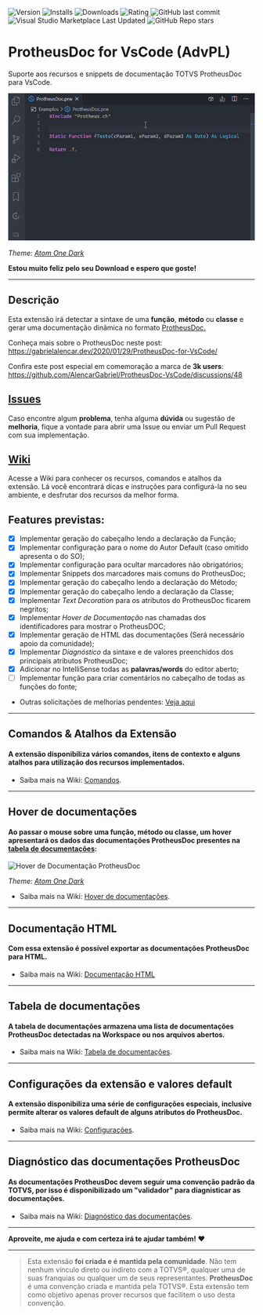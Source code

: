 ![Version](https://vsmarketplacebadge.apphb.com/version/AlencarGabriel.protheusdoc-vscode.svg) ![Installs](https://vsmarketplacebadge.apphb.com/installs/AlencarGabriel.protheusdoc-vscode.svg) ![Downloads](https://vsmarketplacebadge.apphb.com/downloads/AlencarGabriel.protheusdoc-vscode.svg) ![Rating](https://vsmarketplacebadge.apphb.com/rating-star/AlencarGabriel.protheusdoc-vscode.svg) ![GitHub last commit](https://img.shields.io/github/last-commit/AlencarGabriel/protheusdoc-vscode) ![Visual Studio Marketplace Last Updated](https://img.shields.io/visual-studio-marketplace/last-updated/AlencarGabriel.protheusdoc-vscode) ![GitHub Repo stars](https://img.shields.io/github/stars/AlencarGabriel/protheusdoc-vscode)

# ProtheusDoc for VsCode (AdvPL)

Suporte aos recursos e snippets de documentação TOTVS ProtheusDoc para VsCode.

![ProtheusDoc for VsCode](images/Example3.gif)

*Theme: [Atom One Dark](https://marketplace.visualstudio.com/items/akamud.vscode-theme-onedark)*

**Estou muito feliz pelo seu Download e espero que goste!**

---

## Descrição

Esta extensão irá detectar a sintaxe de uma **função**, **método** ou **classe** e gerar uma documentação dinâmica no formato [ProtheusDoc.](https://tdn.totvs.com/display/tec/ProtheusDOC)

Conheça mais sobre o ProtheusDoc neste post: https://gabrielalencar.dev/2020/01/29/ProtheusDoc-for-VsCode/

Confira este post especial em comemoração a marca de **3k users**: https://github.com/AlencarGabriel/ProtheusDoc-VsCode/discussions/48

## [Issues](https://github.com/AlencarGabriel/ProtheusDoc-VsCode/issues)

Caso encontre algum **problema**, tenha alguma **dúvida** ou sugestão de **melhoria**, fique a vontade para abrir uma Issue ou enviar um Pull Request com sua implementação.

## [Wiki](https://github.com/AlencarGabriel/ProtheusDoc-VsCode/wiki)

Acesse a Wiki para conhecer os recursos, comandos e atalhos da extensão. Lá você encontrará dicas e instruções para configurá-la no seu ambiente, e desfrutar dos recursos da melhor forma.

## Features previstas:

- [x] Implementar geração do cabeçalho lendo a declaração da Função;
- [x] Implementar configuração para o nome do Autor Default (caso omitido apresenta o do SO);
- [x] Implementar configuração para ocultar marcadores não obrigatórios;
- [x] Implementar Snippets dos marcadores mais comuns do ProtheusDoc;
- [x] Implementar geração do cabeçalho lendo a declaração do Método;
- [x] Implementar geração do cabeçalho lendo a declaração da Classe;
- [x] Implementar *Text Decoration* para os atributos do ProtheusDoc ficarem negritos;
- [x] Implementar *Hover de Documentação* nas chamadas dos identificadores para mostrar o ProtheusDOC;
- [x] Implementar geração de HTML das documentações (Será necessário apoio da comunidade);
- [x] Implementar *Diagnóstico* da sintaxe e de valores preenchidos dos principais atributos ProtheusDoc;
- [x] Adicionar no IntelliSense todas as **palavras/words** do editor aberto;
- [ ] Implementar função para criar comentários no cabeçalho de todas as funções do fonte;
- Outras solicitações de melhorias pendentes: [Veja aqui](https://github.com/AlencarGabriel/ProtheusDoc-VsCode/issues?q=is:issue+is:open+label:enhancement)
<!-- - [ ] Implementar sintaxe do 4gl (Será necessário apoio da comunidade); -->

---

## Comandos & Atalhos da Extensão
#### A extensão disponibiliza vários comandos, itens de contexto e alguns atalhos para utilização dos recursos implementados.

- Saiba mais na Wiki: [Comandos](https://github.com/AlencarGabriel/ProtheusDoc-VsCode/wiki/Comandos).

---

## Hover de documentações
#### Ao passar o mouse sobre uma **função**, **método** ou **classe**, um hover apresentará os dados das documentações ProtheusDoc presentes na [tabela de documentações](#tabela-de-documentações):
![Hover de Documentação ProtheusDoc](https://user-images.githubusercontent.com/10109480/74953051-ebf90780-53df-11ea-9f6f-1a8cae64de4c.png)

*Theme: [Atom One Dark](https://marketplace.visualstudio.com/items/akamud.vscode-theme-onedark)*

- Saiba mais na Wiki: [Hover de documentações](https://github.com/AlencarGabriel/ProtheusDoc-VsCode/wiki/Hover-de-documentações).

---

## Documentação HTML
#### Com essa extensão é possível exportar as documentações ProtheusDoc para HTML.
- Saiba mais na Wiki: [Documentação HTML](https://github.com/AlencarGabriel/ProtheusDoc-VsCode/wiki/Documentação-HTML)

---

## Tabela de documentações
#### A tabela de documentações armazena uma lista de documentações ProtheusDoc detectadas na Workspace ou nos arquivos abertos.

- Saiba mais na Wiki: [Tabela de documentações](https://github.com/AlencarGabriel/ProtheusDoc-VsCode/wiki/Tabela-de-documentações).

---

## Configurações da extensão e valores default
#### A extensão disponibiliza uma série de configurações especiais, inclusive permite alterar os valores default de alguns atributos do ProtheusDoc.

- Saiba mais na Wiki: [Configurações](https://github.com/AlencarGabriel/ProtheusDoc-VsCode/wiki/Configurações).

---

## Diagnóstico das documentações ProtheusDoc
#### As documentações ProtheusDoc devem seguir uma convenção padrão da TOTVS, por isso é disponibilizado um "validador" para diagnisticar as documentações.

- Saiba mais na Wiki: [Diagnóstico das documentações](https://github.com/AlencarGabriel/ProtheusDoc-VsCode/wiki/Diagnóstico-das-documentações).

---

**Aproveite, me ajuda e com certeza irá te ajudar também!** :heart:

---

> Esta extensão **foi criada e é mantida pela comunidade**. Não tem nenhum vínculo direto ou indireto com a TOTVS®, qualquer uma de suas franquias ou qualquer um de seus representantes. **ProtheusDoc** é uma convenção criada e mantida pela TOTVS®. Esta extensão tem como objetivo apenas prover recursos que facilitem o uso desta convenção.